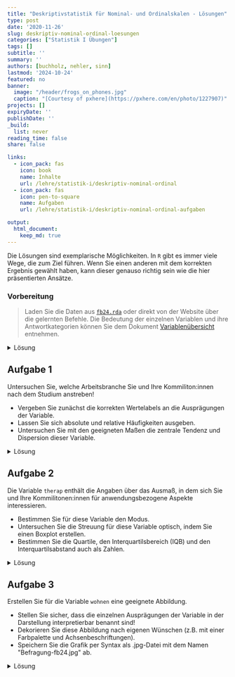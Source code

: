 ```yaml
---
title: "Deskriptivstatistik für Nominal- und Ordinalskalen - Lösungen" 
type: post
date: '2020-11-26' 
slug: deskriptiv-nominal-ordinal-loesungen
categories: ["Statistik I Übungen"] 
tags: [] 
subtitle: ''
summary: '' 
authors: [buchholz, nehler, sinn] 
lastmod: '2024-10-24'
featured: no
banner:
  image: "/header/frogs_on_phones.jpg"
  caption: "[Courtesy of pxhere](https://pxhere.com/en/photo/1227907)"
projects: []
expiryDate: ''
publishDate: ''
_build:
  list: never
reading_time: false
share: false

links:
  - icon_pack: fas
    icon: book
    name: Inhalte
    url: /lehre/statistik-i/deskriptiv-nominal-ordinal
  - icon_pack: fas
    icon: pen-to-square
    name: Aufgaben
    url: /lehre/statistik-i/deskriptiv-nominal-ordinal-aufgaben

output:
  html_document:
    keep_md: true
---
```




Die Lösungen sind exemplarische Möglichkeiten. In `R` gibt es immer viele Wege, die zum Ziel führen. Wenn Sie einen anderen mit dem korrekten Ergebnis gewählt haben, kann dieser genauso richtig sein wie die hier präsentierten Ansätze.

### Vorbereitung

> Laden Sie die Daten aus [<i class="fas fa-download"></i> `fb24.rda`](/daten/fb24.rda) oder direkt von der Website über die gelernten Befehle. Die Bedeutung der einzelnen Variablen und ihre Antwortkategorien können Sie dem Dokument [Variablenübersicht](/lehre/statistik-i/variablen.pdf) entnehmen.

<details><summary>Lösung</summary>

Daten laden:


``` r
load(url('https://pandar.netlify.app/daten/fb24.rda'))  
```


Überblick über den Datensatz verschaffen:


``` r
dim(fb24)
```

```
## [1] 192  42
```

``` r
str(fb24)
```

```
## 'data.frame':	192 obs. of  42 variables:
##  $ mdbf1      : num  4 3 3 3 3 2 4 2 3 4 ...
##  $ mdbf2      : num  3 2 3 1 2 2 4 3 3 4 ...
##  $ mdbf3      : num  1 1 1 2 3 1 1 2 2 1 ...
##  $ mdbf4      : num  1 1 1 2 1 3 1 1 1 1 ...
##  $ mdbf5      : num  3 1 3 3 2 4 1 2 1 1 ...
##  $ mdbf6      : num  3 3 3 2 2 3 3 3 3 4 ...
##  $ mdbf7      : num  3 3 2 3 2 4 1 4 1 1 ...
##  $ mdbf8      : num  4 4 3 3 3 2 4 3 4 4 ...
##  $ mdbf9      : num  1 2 1 2 3 2 3 3 2 1 ...
##  $ mdbf10     : num  3 3 3 3 3 2 3 2 4 4 ...
##  $ mdbf11     : num  1 1 1 2 3 2 2 1 2 1 ...
##  $ mdbf12     : num  3 4 3 3 2 2 3 2 3 4 ...
##  $ time_pre   : num  49 68 107 38 45 100 61 40 36 40 ...
##  $ lz         : num  6.6 4 5.2 4 5 4.4 6.4 4 4.6 6 ...
##  $ extra      : num  5 4 3 1.5 2.5 4.5 4 2.5 4 3 ...
##  $ vertr      : num  4 3 3 3 3.5 2.5 4 2.5 4.5 3 ...
##  $ gewis      : num  4 4.5 4 3.5 2.5 4 3.5 3.5 4 5 ...
##  $ neuro      : num  1.5 3 3.5 3.5 4.5 3.5 2.5 3.5 5 2.5 ...
##  $ offen      : num  4 4 4 3.5 4.5 4 4 4 4.5 3 ...
##  $ prok       : num  2.7 2.5 2.9 2.8 2.9 2.7 2.4 2.5 2.7 2.6 ...
##  $ nerd       : num  2.5 2.33 2.83 4 3.67 ...
##  $ uni1       : num  0 0 0 0 0 0 0 0 1 0 ...
##  $ uni2       : num  1 1 1 1 1 1 1 1 1 1 ...
##  $ uni3       : num  0 0 1 0 0 1 0 1 1 1 ...
##  $ uni4       : num  0 0 1 0 0 0 0 0 1 0 ...
##  $ grund      : chr  "Interesse an Menschen, Verhalten und Sozialdynamiken" "Ich will die Menschliche Psyche und menschliches Handeln, Denken verstehen." NA "Um Therapeutin zu werden und Menschen aus meiner früheren Situatuon zu helfen " ...
##  $ fach       : num  1 3 1 4 4 3 1 3 1 4 ...
##  $ ziel       : num  3 2 3 2 2 3 1 4 4 2 ...
##  $ wissen     : int  4 3 5 5 4 3 3 4 5 3 ...
##  $ therap     : int  5 4 5 5 5 5 4 5 4 5 ...
##  $ lerntyp    : num  3 1 1 1 1 1 3 3 3 1 ...
##  $ hand       : num  1 2 2 2 2 2 2 2 1 2 ...
##  $ job        : num  2 1 2 1 1 1 1 1 2 2 ...
##  $ ort        : num  2 2 1 1 1 1 1 2 1 1 ...
##  $ ort12      : num  1 2 1 1 2 2 2 1 2 2 ...
##  $ wohnen     : num  2 3 3 3 3 3 1 2 1 1 ...
##  $ attent     : num  5 4 5 5 5 5 5 4 4 5 ...
##  $ gs_post    : num  NA 3 3.5 2.75 2.5 3 NA 3.25 3 3.25 ...
##  $ wm_post    : num  NA 2.25 3 2.25 2.5 2.25 NA 2.5 3 3.25 ...
##  $ ru_post    : num  NA 2.25 2.25 2.25 2 2.25 NA 2.25 2.75 1.75 ...
##  $ time_post  : num  NA 34 37 37 51 40 NA 40 30 27 ...
##  $ attent_post: num  NA 5 5 5 5 5 NA 5 5 5 ...
```

Der Datensatz besteht aus 192 Zeilen (Beobachtungen) und 42 Spalten (Variablen).

</details>



## Aufgabe 1

Untersuchen Sie, welche Arbeitsbranche Sie und Ihre Kommiliton:innen nach dem Studium anstreben!  

* Vergeben Sie zunächst die korrekten Wertelabels an die Ausprägungen der Variable.  
* Lassen Sie sich absolute und relative Häufigkeiten ausgeben.  
* Untersuchen Sie mit den geeigneten Maßen die zentrale Tendenz und Dispersion dieser Variable.  


<details><summary>Lösung</summary>

**Faktor erstellen**


``` r
fb24$ziel <- factor(fb24$ziel,
                        levels = 1:4,
                        labels = c("Wirtschaft", "Therapie", "Forschung", "Andere"))
levels(fb24$ziel)
```

```
## [1] "Wirtschaft" "Therapie"   "Forschung"  "Andere"
```

**Absolute und relative Häufigkeiten anfordern**  


``` r
table(fb24$ziel)              # absolut
```

```
## 
## Wirtschaft   Therapie  Forschung     Andere 
##         24        108         27         29
```

``` r
prop.table(table(fb24$ziel))  # relativ
```

```
## 
## Wirtschaft   Therapie  Forschung     Andere 
##  0.1276596  0.5744681  0.1436170  0.1542553
```

**Zentrale Tendenz und Dispersion für nominalskalierte Variablen: Modus, relativer Informationsgehalt**


``` r
# Modus
which.max(table(fb24$ziel))
```

```
## Therapie 
##        2
```


``` r
#relativer Informationsgehalt
hj <- prop.table(table(fb24$ziel))  # hj erstellen
ln_hj <- log(hj)                    # Logarithmus bestimmen
summand <- ln_hj * hj               # Berechnung fuer jede Kategorie
summe <- sum(summand)               # Gesamtsumme
k <- length(hj)                     # Anzahl Kategorien bestimmen
relInf <- -1/log(k) * summe         # Relativer Informationsgehalt
relInf
```

```
## [1] 0.8282775
```

Der Modus der Variable lautet Therapie - die meisten Ihres Jahrgangs (*n* = 108 bzw. 57.45%) streben einen Job in diesem Bereich an. Der relative Informationsgehalt der Variable beträgt 0.83. Sie sehen hier, dass wir im Code einen kleinen Unterschied zum Tutorial eingebaut haben. Die Anzahl der Kategorien wird nicht mehr durch `dim(tab)` sondern durch `length(hj)` bestimmt. Das Resultat ist nicht verschieden - die Anzahl der Kategorien wird gezählt. Wir wollen somit aber nochmal deutlich machen, dass es in `R` immer sehr viele Wege zu einem Ziel geben kann.

</details>



## Aufgabe 2

Die Variable `therap` enthält die Angaben über das Ausmaß, in dem sich Sie und Ihre Kommilitonen:innen für anwendungsbezogene Aspekte interessieren.

* Bestimmen Sie für diese Variable den Modus.     
* Untersuchen Sie die Streuung für diese Variable optisch, indem Sie einen Boxplot erstellen.  
* Bestimmen Sie die Quartile, den Interquartilsbereich (IQB) und den Interquartilsabstand auch als Zahlen.

<details><summary>Lösung</summary>

**Modus**


``` r
which.max(table(fb24$therap))
```

```
## 5 
## 5
```

**Häufigkeiten**


``` r
table(fb24$therap)
```

```
## 
##   0   2   3   4   5 
##   1   2  10  57 119
```

``` r
prop.table(table(fb24$therap))
```

```
## 
##           0           2           3           4           5 
## 0.005291005 0.010582011 0.052910053 0.301587302 0.629629630
```

Der Modus der Variable `therap` beträgt 5, d.h. diese Antwortkategorie wurde am häufigsten genannt (*n* = 119 bzw. 62.96%).

**Boxplot**


``` r
boxplot(fb24$therap)
```

![](/lehre/statistik-i/deskriptiv-nominal-ordinal-loesungen_files/figure-html/unnamed-chunk-9-1.png)<!-- -->

**Quartile**


``` r
quantile(fb24$therap, c(.25,.5,.75), na.rm=T)
```

```
## 25% 50% 75% 
##   4   5   5
```

Der Median beträgt 5. Das 1. und 3. Quartil betragen 4 bzw. 5. Folglich sind die Grenzen des Interquartilsbereich (IQB) 4 und 5. Der Interquartilsabstand (IQA) beträgt 1.

</details>


## Aufgabe 3

Erstellen Sie für die Variable `wohnen` eine geeignete Abbildung.   

* Stellen Sie sicher, dass die einzelnen Ausprägungen der Variable in der Darstellung interpretierbar benannt sind!  
* Dekorieren Sie diese Abbildung nach eigenen Wünschen (z.B. mit einer Farbpalette und Achsenbeschriftungen).
* Speichern Sie die Grafik per Syntax als .jpg-Datei mit dem Namen "Befragung-fb24.jpg" ab.

<details><summary>Lösung</summary>

**Faktor erstellen**


``` r
fb24$wohnen <- factor(fb24$wohnen, 
                      levels = 1:4, 
                      labels = c("WG", "bei Eltern", "alleine", "sonstiges"))
```

**Ansprechende Grafik erstellen**

Um eine ansprechende Grafik zu erhalten, können wir einige Argumente anpassen. Hier ist natürlich nur eine beispielhafte Lösung abgebildet.


``` r
# Ansprechende Darstellung
barplot(
  # wichtig: Funktion auf Häufigkeitstabelle, nicht die Variable selbst anwenden:
  table(fb24$wohnen),                               
  # aussagekräftiger Titel, inkl. Zeilenumbruch ("\n") 
  main = "Befragung Erstis im WS 24/25:\nAktuelle Wohnsituation", 
  # y-Achsen-Beschriftung:
  ylab = "Häufigkeit",
  # Farben aus einer Farbpalette:
  col = rainbow(10),
  # Platz zwischen Balken minimieren:
  space = 0.1,
  # graue Umrandungen der Balken:
  border = "grey2",
  # Unterscheidlich dichte Schattierungen (statt Füllung) für die vier Balken:
  density = c(50, 75, 25, 50),
  # Richtung, in dem die Schattierung in den vier Balken verläuft
  angle = c(-45, 0, 45, 90),
  # Schriftausrichtung der Achsen horizontal:
  las=2,
  #y-Achse erweitern, sodass mehr Platz zum Titel bleibt:
  ylim = c(0,60))
```

![](/lehre/statistik-i/deskriptiv-nominal-ordinal-loesungen_files/figure-html/unnamed-chunk-12-1.png)<!-- -->

**Speichern (per Syntax)**


``` r
jpeg("Befragung-fb24.jpg", width=20, height=10, units="cm", res=200)
barplot(
  table(fb24$wohnen),                               
  main = "Befragung Erstis im WS 23/24:\nAktuelle Wohnsituation", 
  ylab = "Häufigkeit",
  col = rainbow(10),
  space = 0.1,
  border = "grey2",
  density = c(50,75,25,50),
  angle = c(-45,0,45,90),
  las=2,
  ylim = c(0,60))
dev.off()
```

Im Arbeitsverzeichnis sollte die Datei nun vorliegen.


</details>



